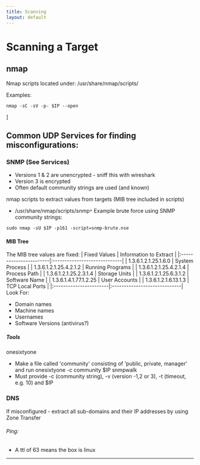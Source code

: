 ```yaml
---
title: Scanning
layout: default
---
```

# Scanning a Target
## nmap
Nmap scripts located under: /usr/share/nmap/scripts/

Examples:
```
nmap -sC -sV -p- $IP --open
```

]
##  Common UDP Services for finding misconfigurations:
### SNMP (See Services)
- Versions 1 & 2 are unencrypted - sniff this with wireshark
- Version 3 is encrypted
- Often default community strings are used (and known)

nmap scripts to extract values from targets (MIB tree included in scripts)
- /usr/share/nmap/scripts/snmp`*`
Example brute force using SNMP community strings:
```
sudo nmap -sU $IP -p161 -script=snmp-brute.nse
```
#### MIB Tree
The MIB tree values are fixed:
| Fixed Values           | Information to Extract       |
|:-----------------------|:-----------------------------|
| 1.3.6.1.2.1.25.1.6.0   | System Process               |
| 1.3.6.1.2.1.25.4.2.1.2 | Running Programs             |
| 1.3.6.1.2.1.25.4.2.1.4 | Process Path                 |
| 1.3.6.1.2.1.25.2.3.1.4 | Storage Units                |
| 1.3.6.1.2.1.25.6.3.1.2 | Software Name                |
| 1.3.6.1.4.1.77.1.2.25  | User Accounts                |
| 1.3.6.1.2.1.6.13.1.3   | TCP Local Ports              |
|:-----------------------|:-----------------------------|
Look For:
- Domain names
- Machine names
- Usernames
- Software Versions (antivirus?)
##### Tools
onesixtyone
- Make a file called 'community' consisting of 'public, private, manager' and run onesixtyone -c community $IP
snmpwalk
- Must provide -c (community string), -v (version -1,2 or 3), -t (timeout, e.g. 10) and $IP


### DNS
If misconfigured - extract all sub-domains and their IP addresses by using Zone Transfer

###### Ping:
- A ttl of 63 means the box is linux


----

[^1]: [It can take up to 10 minutes for changes to your site to publish after you push the changes to GitHub](https://docs.github.com/en/pages/setting-up-a-github-pages-site-with-jekyll/creating-a-github-pages-site-with-jekyll#creating-your-site).

[Just the Docs]: https://just-the-docs.github.io/just-the-docs/
[GitHub Pages]: https://docs.github.com/en/pages
[README]: https://github.com/just-the-docs/just-the-docs-template/blob/main/README.md
[Jekyll]: https://jekyllrb.com
[GitHub Pages / Actions workflow]: https://github.blog/changelog/2022-07-27-github-pages-custom-github-actions-workflows-beta/
[use this template]: https://github.com/just-the-docs/just-the-docs-template/generate
